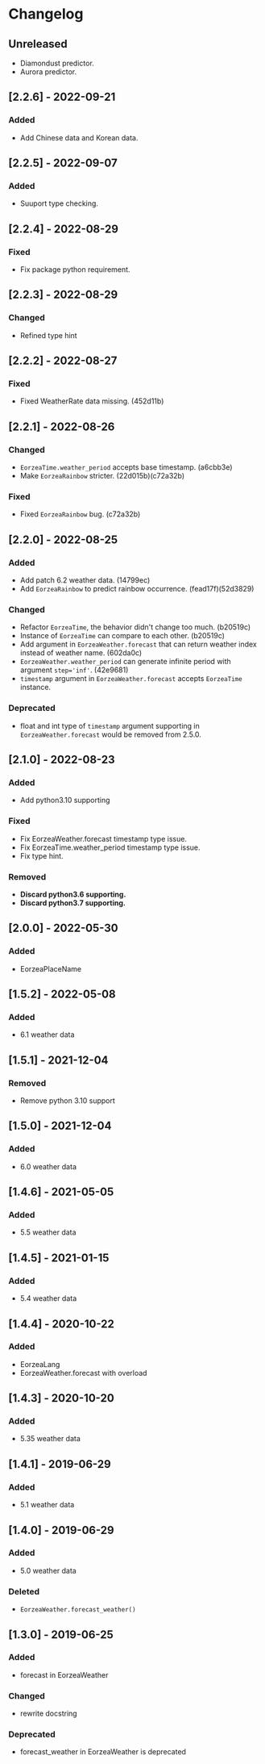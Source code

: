 # Changelog

## Unreleased
- Diamondust predictor.
- Aurora predictor.

## [2.2.6] - 2022-09-21
### Added
- Add Chinese data and Korean data.

## [2.2.5] - 2022-09-07
### Added
- Suuport type checking.

## [2.2.4] - 2022-08-29
### Fixed
- Fix package python requirement.

## [2.2.3] - 2022-08-29
### Changed
- Refined type hint

## [2.2.2] - 2022-08-27
### Fixed
- Fixed WeatherRate data missing. (452d11b)

## [2.2.1] - 2022-08-26
### Changed
- `EorzeaTime.weather_period` accepts base timestamp. (a6cbb3e)
- Make `EorzeaRainbow` stricter. (22d015b)(c72a32b)
### Fixed
- Fixed `EorzeaRainbow` bug. (c72a32b)

## [2.2.0] - 2022-08-25
### Added
- Add patch 6.2 weather data. (14799ec)
- Add `EorzeaRainbow` to predict rainbow occurrence. (fead17f)(52d3829)
### Changed
- Refactor `EorzeaTime`, the behavior didn't change too much. (b20519c)
- Instance of `EorzeaTime` can compare to each other. (b20519c)
- Add argument in `EorzeaWeather.forecast` that can return weather index instead of weather name. (602da0c)
- `EorzeaWeather.weather_period` can generate infinite period with argument `step='inf'`. (42e9681)
- `timestamp` argument in `EorzeaWeather.forecast` accepts `EorzeaTime` instance.
### Deprecated
- float and int type of `timestamp` argument supporting in `EorzeaWeather.forecast` would be removed from 2.5.0.

## [2.1.0] - 2022-08-23
### Added
- Add python3.10 supporting
### Fixed
- Fix EorzeaWeather.forecast timestamp type issue.
- Fix EorzeaTime.weather_period timestamp type issue.
- Fix type hint.
### Removed
- **Discard python3.6 supporting.**
- **Discard python3.7 supporting.**

## [2.0.0] - 2022-05-30
### Added
- EorzeaPlaceName

## [1.5.2] - 2022-05-08
### Added
- 6.1 weather data

## [1.5.1] - 2021-12-04
### Removed
- Remove python 3.10 support

## [1.5.0] - 2021-12-04
### Added
- 6.0 weather data

## [1.4.6] - 2021-05-05
### Added
- 5.5 weather data

## [1.4.5] - 2021-01-15
### Added
- 5.4 weather data

## [1.4.4] - 2020-10-22
### Added
- EorzeaLang
- EorzeaWeather.forecast with overload

## [1.4.3] - 2020-10-20
### Added
- 5.35 weather data

## [1.4.1] - 2019-06-29
### Added
- 5.1 weather data

## [1.4.0] - 2019-06-29
### Added
- 5.0 weather data
### Deleted
- `EorzeaWeather.forecast_weather()`

## [1.3.0] - 2019-06-25
### Added
- forecast in EorzeaWeather
### Changed
- rewrite docstring
### Deprecated
- forecast_weather in EorzeaWeather is deprecated

